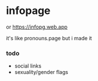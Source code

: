 # infopage
or https://infopg.web.app

it's like pronouns.page but i made it

### todo
* social links
* sexuality/gender flags
